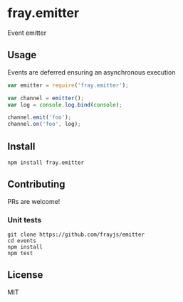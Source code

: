 fray.emitter
============

Event emitter

Usage
-----

Events are deferred ensuring an asynchronous execution

```js
var emitter = require('fray.emitter');

var channel = emitter();
var log = console.log.bind(console);

channel.emit('foo');
channel.on('foo', log);
```

Install
-------

    npm install fray.emitter

Contributing
------------

PRs are welcome!

### Unit tests

    git clone https://github.com/frayjs/emitter
    cd events
    npm install
    npm test

License
-------

MIT
